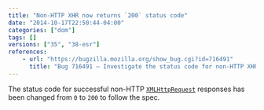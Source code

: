 ```yaml
---
title: "Non-HTTP XHR now returns `200` status code"
date: "2014-10-17T22:50:44-04:00"
categories: ["dom"]
tags: []
versions: ["35", "38-esr"]
references:
    - url: "https://bugzilla.mozilla.org/show_bug.cgi?id=716491"
      title: "Bug 716491 – Investigate the status code for non-HTTP XHR."
---
```

The status code for successful non-HTTP [`XMLHttpRequest`](https://developer.mozilla.org/docs/Web/API/XMLHttpRequest) responses has been changed from `0` to `200` to follow the spec.
